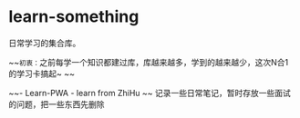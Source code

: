 # learn-something
日常学习的集合库。

~~`初衷：`之前每学一个知识都建过库，库越来越多，学到的越来越少，这次N合1的学习卡搞起~ ~~

~~- Learn-PWA - learn from ZhiHu ~~
记录一些日常笔记，暂时存放一些面试的问题，把一些东西先删除
